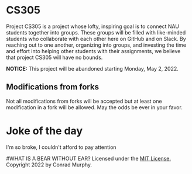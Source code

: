 # CS305

Project CS305 is a project whose lofty, inspiring goal is to connect NAU students together into groups. These groups will be filled with like-minded students who collaborate with each other here on GitHub and on Slack. By reaching out to one another, organizing into groups, and investing the time and effort into helping other students with their assignments, we believe that project CS305 will have no bounds.

**NOTICE:** This project will be abandoned starting Monday, May 2, 2022.

## Modifications from forks
Not all modifications from forks will be accepted but at least one modification in a fork will be allowed. May the odds be ever in your favor.
# Joke of the day
I'm so broke, I couldn't afford to pay attention

#WHAT IS A BEAR WITHOUT EAR?
Licensed under the [MIT License.](https://opensource.org/licenses/MIT) Copyright 2022 by Conrad Murphy.
